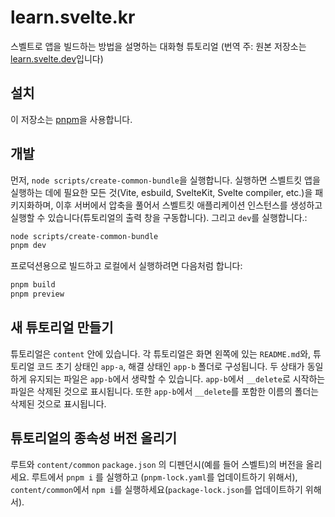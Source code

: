 # learn.svelte.kr

스벨트로 앱을 빌드하는 방법을 설명하는 대화형 튜토리얼 (번역 주: 원본 저장소는 [learn.svelte.dev](https://github.com/sveltejs/learn.svelte.dev/tree/main)입니다)

## 설치

이 저장소는 [pnpm](https://pnpm.io/)을 사용합니다.

## 개발

먼저, `node scripts/create-common-bundle`을 실행합니다. 실행하면 스벨트킷 앱을 실행하는 데에 필요한 모든 것(Vite, esbuild, SvelteKit, Svelte compiler, etc.)을 패키지화하며, 이후 서버에서 압축을 풀어서 스벨트킷 애플리케이션 인스턴스를 생성하고 실행할 수 있습니다(튜토리얼의 출력 창을 구동합니다). 그리고 `dev`를 실행합니다.:

```bash
node scripts/create-common-bundle
pnpm dev
```

프로덕션용으로 빌드하고 로컬에서 실행하려면 다음처럼 합니다:

```bash
pnpm build
pnpm preview
```

## 새 튜토리얼 만들기

튜토리얼은 `content` 안에 있습니다. 각 튜토리얼은 화면 왼쪽에 있는 `README.md`와, 튜토리얼 코드 초기 상태인 `app-a`, 해결 상태인 `app-b` 폴더로 구성됩니다. 두 상태가 동일하게 유지되는 파일은 `app-b`에서 생략할 수 있습니다. `app-b`에서 `__delete`로 시작하는 파일은 삭제된 것으로 표시됩니다. 또한 `app-b`에서 `__delete`를 포함한 이름의 폴더는 삭제된 것으로 표시됩니다.

## 튜토리얼의 종속성 버전 올리기

루트와  `content/common` `package.json` 의 디펜던시(예를 들어 스벨트)의 버전을 올리세요. 루트에서 `pnpm i` 를 실행하고 (`pnpm-lock.yaml`를 업데이트하기 위해서), `content/common`에서 `npm i`를 실행하세요(`package-lock.json`를 업데이트하기 위해서).